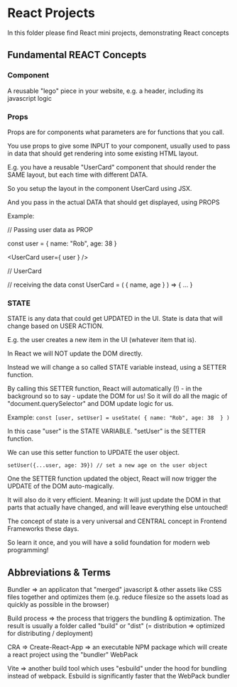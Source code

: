 # React Projects

In this folder please find React mini projects, demonstrating React concepts

## Fundamental REACT Concepts

### Component

A reusable "lego" piece in your website, e.g. a header, including its javascript logic

### Props

Props are for components what parameters are for functions that you call. 

You use props to give some INPUT to your component, usually used to pass in data that should get rendering into some existing HTML layout.

E.g. you have a reusable "UserCard" component that should render the SAME layout, but each time with different DATA.

So you setup the layout in the component UserCard using JSX.

And you pass in the actual DATA that should get displayed, using PROPS

Example: 

// Passing user data as PROP

const user = { name: "Rob", age: 38 }

<UserCard user={ user } />

// UserCard

// receiving the data
const UserCard = ( { name, age } ) => {
	...
}

### STATE

STATE is any data that could get UPDATED in the UI.
State is data that will change based on USER ACTION.

E.g. the user creates a new item in the UI (whatever item that is).

In React we will NOT update the DOM directly.

Instead we will change a so called STATE variable instead, using a SETTER function. 

By calling this SETTER function, React will automatically (!) - in the background so to say - update the DOM for us! So it will do all the magic of "document.querySelector" and DOM update logic for us. 

Example: 
`const [user, setUser] = useState( { name: "Rob", age: 38  } )` 

In this case "user" is the STATE VARIABLE. "setUser" is the SETTER function.

We can use this setter function to UPDATE the user object. 

`setUser({...user, age: 39}) // set a new age on the user object`

One the SETTER function updated the object, React will now trigger the UPDATE of the DOM auto-magically.

It will also do it very efficient. Meaning: It will just update the DOM in that parts that actually have changed, and will leave everything else untouched!

The concept of state is a very universal and CENTRAL concept in Frontend Frameworks these days.

So learn it once, and you will have a solid foundation for modern web programming!




## Abbreviations & Terms

Bundler => an applicaton that "merged" javascript & other assets like CSS files together and optimizes them (e.g. reduce filesize so the assets load as quickly as possible in the browser)

Build process => the process that triggers the bundling & optimization. The result is usually a folder called "build" or "dist" (= distribution => optimized for distributing / deployment)

CRA => Create-React-App => an executable NPM package which will create a react project using the "bundler" WebPack

Vite => another build tool which uses "esbuild" under the hood for bundling instead of webpack. Esbuild is significantly faster that the WebPack bundler

